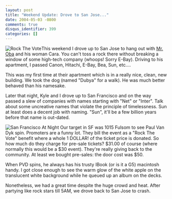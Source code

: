 ```yaml
---
layout: post
title: "Weekend Update: Drove to San Jose..."
date: 2004-05-03 -0800
comments: true
disqus_identifier: 399
categories: []
---
```

![Rock The Vote](/images/RockTheVote.jpg)This weekend I drove up to San
Jose to hang out with [Mr.
Oba](http://koba.europe.webmatrixhosting.net "Kyle Oba") and his woman
Cara. You can't toss a rock there without breaking a window of some
high-tech company (whoops! Sorry E-Bay). Driving to his apartment, I
passed Canon, Hitachi, E-Bay, Bea, Sun, etc....

This was my first time at their apartment which is in a really nice,
clean, new building. We took the dog (named "Dubya" for a walk). He was
much better behaved than his namesake.

Later that night, Kyle and I drove up to San Francisco and on the way
passed a slew of companies with names starting with "Net" or "Inter".
Talk about some uncreative names that violate the principle of
timelessness. Sun at least does a decent job with naming. "Sun", it'll
be a few billion years before that name is out-dated.

![San Francisco At Night](/images/SanFran.jpg) Our target in SF was 1015
Fulsom to see Paul Van Dyk spin. Promoters are a funny lot. They bill
the event as a "Rock The Vote" benefit where a whole 1 DOLLAR! of the
ticket price is donated. So how much do they charge for pre-sale
tickets? \$31.00 of course (where normally this would be a \$30 event).
They're really giving back to the community. At least we bought
pre-sales: the door cost was \$50.

When PVD spins, he always has his trusty IBook (or is it a G5) macintosh
handy. I got close enough to see the warm glow of the white apple on the
translucent white background while he queued up an album on the decks.

Nonetheless, we had a great time despite the huge crowd and heat. After
partying like rock stars till 5AM, we drove back to San Jose to crash.

